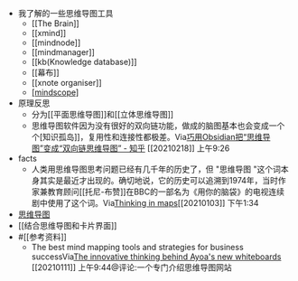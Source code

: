 - 我了解的一些思维导图工具
    - [[The Brain]]
    - [[xmind]]
    - [[mindnode]]
    - [[mindmanager]]
    - [[kb(Knowledge database)]]
    - [[幕布]]
    - [[xnote organiser]]
    - [[mindscope]](ipad)
- 原理反思
    - 分为[[平面思维导图]]和[[立体思维导图]]  
    - 思维导图软件因为没有很好的双向链功能，做成的脑图基本也会变成一个个[知识孤岛]]，复用性和连接性都极差。Via[巧用Obsidian把“思维导图”变成“双向链思维导图” - 知乎](https://zhuanlan.zhihu.com/p/269279110) [[20210218]] 上午9:26
- facts
    - 人类用思维导图思考问题已经有几千年的历史了，但 "思维导图 "这个词本身其实是最近才出现的。确切地说，它的历史可以追溯到1974年，当时作家兼教育顾问[[托尼-布赞]]在BBC的一部名为《用你的脑袋》的电视连续剧中使用了这个词。Via[Thinking in maps](https://www.notion.so/Thinking-in-maps-a86fa6723708431c996e3cc782acf314)[[20210103]] 下午1:34
- [思维导图 ](brain://api.thebrain.com/g7PXu0IyM0ucARb24SvxiA/6AiC3SmcD0ynGVk4RFfm1g/%E6%80%9D%E7%BB%B4%E5%AF%BC%E5%9B%BE)
- [[结合思维导图和卡片界面]]
- #[[参考资料]]
    - The best mind mapping tools and strategies for business successVia[The innovative thinking behind Ayoa's new whiteboards](https://mindmappingsoftwareblog.com/ayoa-new-whiteboards/) [[20210111]] 上午9:44@评论:一个专门介绍思维导图网站
